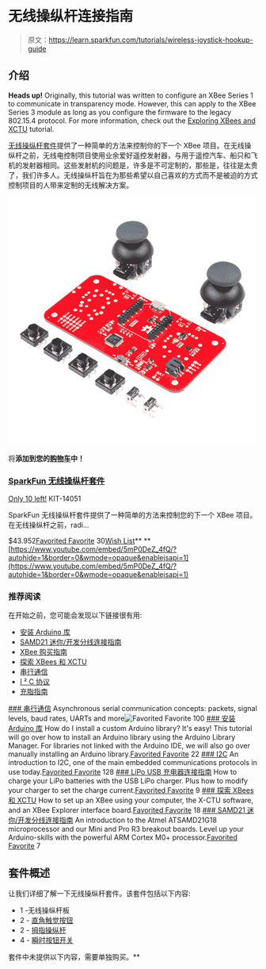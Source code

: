 # 无线操纵杆连接指南

> 原文：<https://learn.sparkfun.com/tutorials/wireless-joystick-hookup-guide>

## 介绍

**Heads up!** Originally, this tutorial was written to configure an XBee Series 1 to communicate in transparency mode. However, this can apply to the XBee Series 3 module as long as you configure the firmware to the legacy 802.15.4 protocol. For more information, check out the [Exploring XBees and XCTU](https://learn.sparkfun.com/tutorials/exploring-xbees-and-xctu) tutorial.

[无线操纵杆套件](https://www.sparkfun.com/products/14051)提供了一种简单的方法来控制你的下一个 XBee 项目。在无线操纵杆之前，无线电控制项目使用业余爱好遥控发射器，与用于遥控汽车、船只和飞机的发射器相同。这些发射机的问题是，许多是不可定制的，那些是，往往是太贵了，我们许多人。无线操纵杆旨在为那些希望以自己喜欢的方式而不是被迫的方式控制项目的人带来定制的无线解决方案。

[![SparkFun Wireless Joystick Kit](img/662427ebdf31844d19b1690a024aa423.png)](https://www.sparkfun.com/products/14051) 

将**添加到您的[购物车](https://www.sparkfun.com/cart)中！**

### [SparkFun 无线操纵杆套件](https://www.sparkfun.com/products/14051)

[Only 10 left!](https://learn.sparkfun.com/static/bubbles/ "only 10 left!") KIT-14051

SparkFun 无线操纵杆套件提供了一种简单的方法来控制您的下一个 XBee 项目。在无线操纵杆之前，radi…

$43.952[Favorited Favorite](# "Add to favorites") 30[Wish List](# "Add to wish list")** **[https://www.youtube.com/embed/5mP0DeZ_4fQ/?autohide=1&border=0&wmode=opaque&enablejsapi=1](https://www.youtube.com/embed/5mP0DeZ_4fQ/?autohide=1&border=0&wmode=opaque&enablejsapi=1)

### 推荐阅读

在开始之前，您可能会发现以下链接很有用:

*   [安装 Arduino 库](https://learn.sparkfun.com/tutorials/installing-an-arduino-library)
*   [SAMD21 迷你/开发分线连接指南](https://learn.sparkfun.com/tutorials/samd21-minidev-breakout-hookup-guide)
*   [XBee 购买指南](https://www.sparkfun.com/pages/xbee_guide)
*   [探索 XBees 和 XCTU](https://learn.sparkfun.com/tutorials/exploring-xbees-and-xctu)
*   [串行通信](https://learn.sparkfun.com/tutorials/serial-communication)
*   [I ² C 协议](https://learn.sparkfun.com/tutorials/i2c)
*   [充脂指南](https://learn.sparkfun.com/tutorials/lipo-usb-charger-hookup-guide)

[](https://learn.sparkfun.com/tutorials/serial-communication) [### 串行通信](https://learn.sparkfun.com/tutorials/serial-communication) Asynchronous serial communication concepts: packets, signal levels, baud rates, UARTs and more![Favorited Favorite](# "Add to favorites") 100[](https://learn.sparkfun.com/tutorials/installing-an-arduino-library) [### 安装 Arduino 库](https://learn.sparkfun.com/tutorials/installing-an-arduino-library) How do I install a custom Arduino library? It's easy! This tutorial will go over how to install an Arduino library using the Arduino Library Manager. For libraries not linked with the Arduino IDE, we will also go over manually installing an Arduino library.[Favorited Favorite](# "Add to favorites") 22[](https://learn.sparkfun.com/tutorials/i2c) [### I2C](https://learn.sparkfun.com/tutorials/i2c) An introduction to I2C, one of the main embedded communications protocols in use today.[Favorited Favorite](# "Add to favorites") 128[](https://learn.sparkfun.com/tutorials/lipo-usb-charger-hookup-guide) [### LiPo USB 充电器连接指南](https://learn.sparkfun.com/tutorials/lipo-usb-charger-hookup-guide) How to charge your LiPo batteries with the USB LiPo charger. Plus how to modify your charger to set the charge current.[Favorited Favorite](# "Add to favorites") 9[](https://learn.sparkfun.com/tutorials/exploring-xbees-and-xctu) [### 探索 XBees 和 XCTU](https://learn.sparkfun.com/tutorials/exploring-xbees-and-xctu) How to set up an XBee using your computer, the X-CTU software, and an XBee Explorer interface board.[Favorited Favorite](# "Add to favorites") 18[](https://learn.sparkfun.com/tutorials/samd21-minidev-breakout-hookup-guide) [### SAMD21 迷你/开发分线连接指南](https://learn.sparkfun.com/tutorials/samd21-minidev-breakout-hookup-guide) An introduction to the Atmel ATSAMD21G18 microprocessor and our Mini and Pro R3 breakout boards. Level up your Arduino-skills with the powerful ARM Cortex M0+ processor.[Favorited Favorite](# "Add to favorites") 7

## 套件概述

让我们详细了解一下无线操纵杆套件。该套件包括以下内容:

*   1 -无线操纵杆板
*   2 - [直角触觉按钮](https://www.sparkfun.com/products/10791)
*   2 - [拇指操纵杆](https://www.sparkfun.com/products/9032)
*   4 - [瞬时按钮开关](https://www.sparkfun.com/products/9190)

套件中未提供以下内容，需要单独购买。**
